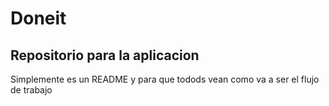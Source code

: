 # Doneit
## Repositorio para la aplicacion

Simplemente es un README y para que todods vean como va a ser el flujo de trabajo
